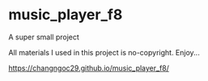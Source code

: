 # music_player_f8
A super small project

All materials I used in this project is no-copyright.
Enjoy...

 https://changngoc29.github.io/music_player_f8/
